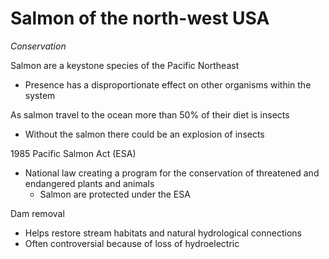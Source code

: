 # Salmon of the north-west USA

*Conservation*

Salmon are a keystone species of the Pacific Northeast
- Presence has a disproportionate effect on other organisms within the system

As salmon travel to the ocean more than 50% of their diet is insects
- Without the salmon there could be an explosion of insects

1985 Pacific Salmon Act (ESA)
- National law creating a program for the conservation of threatened and
  endangered plants and animals
    - Salmon are protected under the ESA

Dam removal
- Helps restore stream habitats and natural hydrological connections
- Often controversial because of loss of hydroelectric

